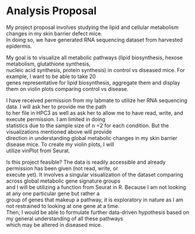 # Analysis Proposal 
My project proposal involves studying the lipid and cellular metabolism changes in my skin barrier defect mice. \
In doing so, we have generated RNA sequencing dataset from harvested epidermis.

My goal is to visualize all metabolic pathways (lipid biosynthesis, hexose metabolism, glutathione synthesis, \
nucleic acid synthesis, protein synthesis) in control vs diseased mice. For example, I want to be able to take 20 \
genes representative for lipid biosynthesis, aggregate them and display them on violin plots comparing control vs disease.

I have received permission from my labmate to utilize her RNA sequencing data. I will ask her to provide me the path \
to her file in HPC3 as well as ask her to allow me to have read, write, and execute permission. I am limited in doing \
statistics due to the sample size of n =2 for each condition. But the visualizations mentioned above will provide \
direction in understanding global metabolic changes in my skin barrier disease mice. To create my violin plots, I will \
utilize vinPlot from Seurat.

Is this project feasible? The data is readily accessible and already permission has been given (not read, write, or \
execute yet). It involves a singular visualization of the dataset comparing across global metabolic gene signature groups \
and I will be utilizing a function from Seurat in R. Because I am not looking at any one particular gene but rather a \
group of genes that makeup a pathway, it is exploratory in nature as I am not restrained to looking at one gene at a time. \
Then, I would be able to formulate further data-driven hypothesis based on my general understanding of all these pathways \
which may be altered in diseased mice.
